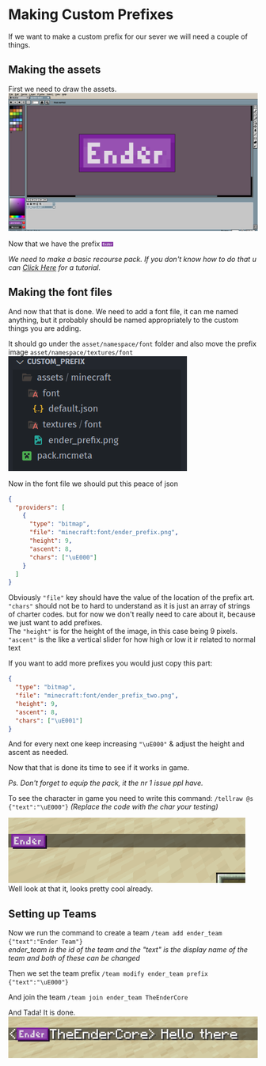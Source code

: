 # Making Custom Prefixes

If we want to make a custom prefix for our sever we will need a couple of things.

## Making the assets
First we need to draw the assets.
![Draw](./images/draw.png)

Now that we have the prefix ![prefix](./images/ender_prefix.png)

_We need to make a basic recourse pack. If you don't know how to do that u can [Click Here](https://wafflesarebetter.com) for a tutorial._

## Making the font files
And now that that is done. We need to add a font file, it can me named anything, but it probably should be named appropriately to the custom things you are adding.

It should go under the `asset/namespace/font` folder and also move the prefix image `asset/namespace/textures/font`
![folders](./images/folder_structure.png)

Now in the font file we should put this peace of json

```json
{
  "providers": [
    {
      "type": "bitmap",
      "file": "minecraft:font/ender_prefix.png",
      "height": 9,
      "ascent": 8,
      "chars": ["\uE000"]
    }
  ]
}
```

Obviously `"file"` key should have the value of the location of the prefix art.<br>
`"chars"` should not be to hard to understand as it is just an array of strings of charter codes. but for now we don't really need to care about it, because we just want to add prefixes.<br>
The `"height"` is for the height of the image, in this case being 9 pixels.<br>
`"ascent"` is the like a vertical slider for how high or low it ir related to normal text<br>

If you want to add more prefixes you would just copy this part:

```json
{
  "type": "bitmap",
  "file": "minecraft:font/ender_prefix_two.png",
  "height": 9,
  "ascent": 8,
  "chars": ["\uE001"]
}
```

And for every next one keep increasing `"\uE000"` & adjust the height and ascent as needed.

Now that that is done its time to see if it works in game.

_Ps. Don't forget to equip the pack, it the nr 1 issue ppl have._

To see the character in game you need to write this command: `/tellraw @s {"text":"\uE000"}` _(Replace the code with the char your testing)_

![In Game](./images/in_game.png)<br>
Well look at that it, looks pretty cool already.

## Setting up Teams

Now we run the command to create a team `/team add ender_team {"text":"Ender Team"}`<br>
_ender_team is the id of the team and the "text" is the display name of the team and both of these can be changed_

Then we set the team prefix `/team modify ender_team prefix {"text":"\uE000"}`

And join the team `/team join ender_team TheEnderCore`

And Tada! It is done.<br>
![Result](./images/result.png)
